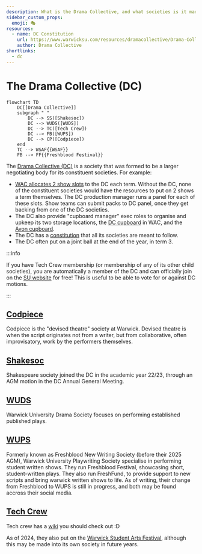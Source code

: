 ```yaml
---
description: What is the Drama Collective, and what societies is it made up of?
sidebar_custom_props:
  emoji: 🎭
resources:
  - name: DC Constitution
    url: https://www.warwicksu.com/resources/dramacollective/Drama-Collective-Constitution-updated-2023/
    author: Drama Collective
shortlinks:
  - dc
---
```


# The Drama Collective (DC)

```mermaid
flowchart TD
    DC[[Drama Collective]]
    subgraph " "
        DC --> SS([Shakesoc])
        DC --> WUDS([WUDS])
        DC --> TC([Tech Crew])
        DC --> FB([WUPS])
        DC --> CP([Codpiece])
    end
    TC --> WSAF{{WSAF}}
    FB --> FF{{Freshblood Festival}}
```

The [Drama Collective (DC)](https://www.warwicksu.com/societies-sports/societies/dramacollective/) is a society that was
formed to be a larger negotiating body for its constituent societies. For example:

- [WAC allocates 2 show slots](../warwick-drama/shows#wac-show-slots) to the DC each term. Without the DC, none of the
  constituent societies would have the resources to put on 2 shows a term themselves. The DC production manager runs a
  panel for each of these slots. Show teams can submit packs to DC panel, once they get backing from one of the DC
  societies.
- The DC also provide "cupboard manager" exec roles to organise and upkeep its two storage locations, the
  [DC cupboard](../tech-crew/storage/dc-cupboard) in WAC, and the
  [Avon cupboard](../tech-crew/storage/other-storage#the-avon-cupboard).
- The DC has a
  [constitution](https://www.warwicksu.com/resources/dramacollective/Drama-Collective-Constitution-updated-2023/) that
  all its societies are meant to follow.
- The DC often put on a joint ball at the end of the year, in term 3.

:::info

If you have Tech Crew membership (or membership of any of its other child societies), you are automatically a member of
the DC and can officially join on the
[SU website](https://www.warwicksu.com/societies-sports/societies/dramacollective/) for free! This is useful to be able
to vote for or against DC motions.

:::

## [Codpiece](https://www.warwicksu.com/societies-sports/societies/codpiecetheatre/)

Codpiece is the "devised theatre" society at Warwick. Devised theatre is when the script originates not from a writer,
but from collaborative, often improvisatory, work by the performers themselves.

## [Shakesoc](https://www.warwicksu.com/societies-sports/societies/shakespeare/)

Shakespeare society joined the DC in the academic year 22/23, through an AGM motion in the DC Annual General Meeting.

## [WUDS](https://www.warwicksu.com/societies-sports/societies/wuds/)

Warwick University Drama Society focuses on performing established published plays.

## [WUPS](https://www.warwicksu.com/societies-sports/societies/freshbloodtheatre/)

Formerly known as Freshblood New Writing Society (before their 2025 AGM), Warwick University Playwriting Society specialise in performing student written shows. They run Freshblood Festival, showcasing short, student-written plays. They also run FreshFund, to provide support to new scripts and bring warwick written shows to life. As of writing, their change from Freshblood to WUPS is still in progress, and both may be found accross their social media.

## [Tech Crew](https://www.warwicksu.com/societies-sports/societies/techcrew/)

Tech crew has a [wiki](../) you should check out :D

As of 2024, they also put on the [Warwick Student Arts Festival](/wiki/case-studies/wsaf-2024), although this may be
made into its own society in future years.
